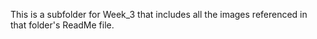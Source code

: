 This is a subfolder for Week_3 that includes all the images referenced in that folder's ReadMe file.
